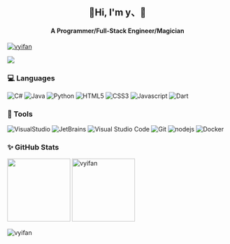 <h2 align="center">🍭Hi, I'm y、👋</h2>
<h4 align="center">A Programmer/Full-Stack Engineer/Magician</h4>

<p align="left"> <a href="https://github.com/ryo-ma/github-profile-trophy"><img src="https://github-profile-trophy.vercel.app/?username=vyifan&column=8" alt="vyifan" /></a> </p>

<!-- 贪吃蛇代码贡献图 -->
<div align="left"><img src="https://github.com/vyifan/vyifan/blob/main/assets/github-contribution-grid-snake.svg" /></div>

<h3>💻 Languages</h3>
<p>
  <img alt="C#" src="https://img.shields.io/badge/-C%23-%23690081?style=flat-square&logo=CSharp&logoColor=white" />
  <img alt="Java" src="https://img.shields.io/badge/-Java-00ADD8?style=flat-square&logo=java&logoColor=white" />
  <img alt="Python" src="https://img.shields.io/badge/-Python-4fc08d?style=flat-square&logo=python&logoColor=white" />
  <img alt="HTML5" src="https://img.shields.io/badge/-HTML5-E34F26?style=flat-square&logo=html5&logoColor=white"/>
  <img alt="CSS3" src="https://img.shields.io/badge/-CSS3-1572B6?style=flat-square&logo=css3" />
  <img alt="Javascript" src="https://img.shields.io/badge/-JavaScript-oringe?style=flat-square&logo=javascript&logoColor=%23F7DF1E" />
  <img alt="Dart" src="https://img.shields.io/badge/Dart-%230175C2.svg?style=flat-square&logo=dart&logoColor=white"/>
  
</p>
<h3>🧰 Tools</h3>
<p>
  <img alt="VisualStudio" src="https://img.shields.io/badge/-Visual%20Studio-%237957b1?style=flat-square&logo=Visual%20Studio&logoColor=white"/>
  <img alt="JetBrains" src="https://img.shields.io/badge/-JetBrains-000000?style=flat-square&logo=JetBrains&logoColor=white"/>
  <img alt="Visual Studio Code" src="https://img.shields.io/badge/-Visual Studio Code-007ACC?style=flat-square&logo=Visual%20Studio%20Code&logoColor=white" />
  <img alt="Git" src="https://img.shields.io/badge/-Git-F05032?style=flat-square&logo=Git&logoColor=white" />
  <img alt="nodejs" src="https://img.shields.io/badge/-Nodejs-c0ebd?style=flat-square&logo=Node.js"/>
  <img alt="Docker" src="https://img.shields.io/badge/-Docker-FCC624?style=flat-square&logo=docker"/>
</p>
  
<h3>✨ GitHub Stats</h3>

<img align="" height="144px" src="https://github-readme-stats.vercel.app/api?username=vyifan&show_icons=true&include_all_commits=true&line_height=21&locale=cn" /> <img align="" src="https://github-readme-streak-stats.herokuapp.com/?user=vyifan" alt="vyifan" height="144px" />

<p align="left"> <img src="https://komarev.com/ghpvc/?username=vyifan&label=Profile%20views&color=0e75b6&style=flat" alt="vyifan" /> </p>
